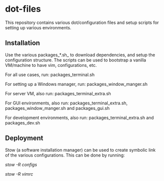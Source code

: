 # dot-files

This repository contains various dot/configuration files and setup scripts for
setting up various environments.

## Installation

Use the various packages_*.sh_ to download dependencies, and setup the
configuration structure. The scripts can be used to bootstrap a vanilla
VM/machine to have vim, configurations, etc.

For all use cases, run: packages_terminal.sh

For setting up a Windows manager, run: packages_window_manger.sh

For server VM, also run: packages_terminal_extra.sh

For GUI environments, also run: packages_terminal_extra.sh, packages_window_manger.sh and packages_gui.sh

For development environments, also run: packages_terminal_extra.sh and packages_dev.sh

## Deployment

Stow (a software installation manager) can be used to create symbolic link
of the various configurations. This can be done by running:

_stow -R configs_

_stow -R vimrc_
